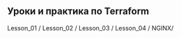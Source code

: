 Уроки и практика по Terraform
-----------------------------
Lesson_01 /
Lesson_02 /
Lesson_03 /
Lesson_04 /
NGINX/

